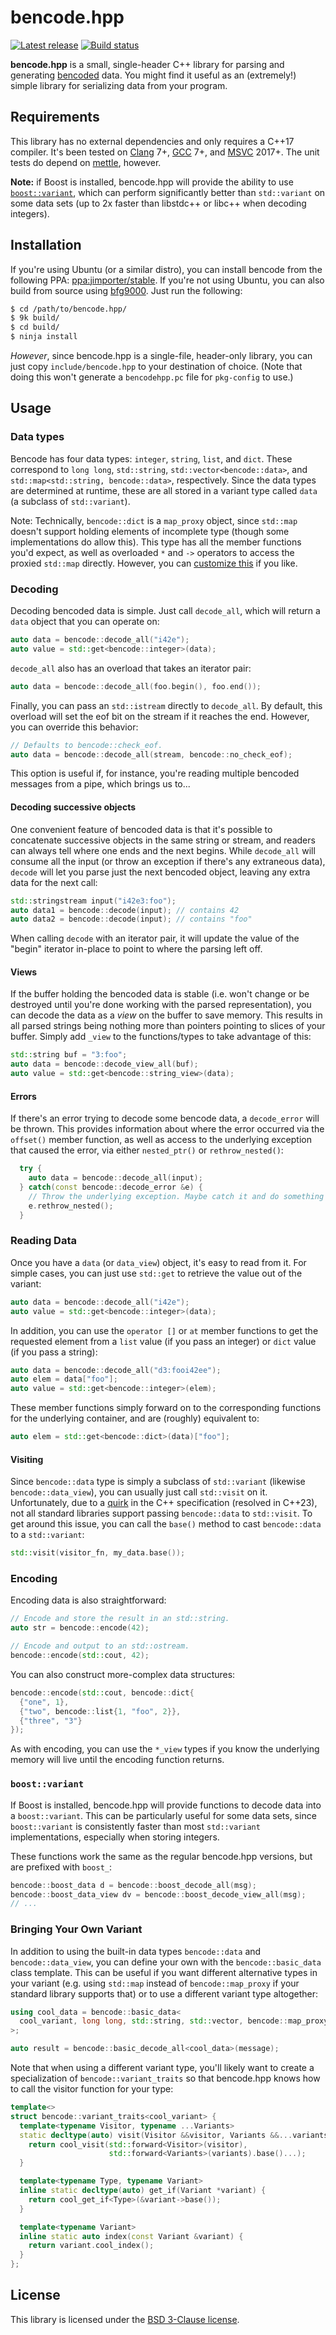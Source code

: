 # bencode.hpp

[![Latest release][release-image]][release-link]
[![Build status][ci-image]][ci-link]


**bencode.hpp** is a small, single-header C++ library for parsing and generating
[bencoded][wikipedia] data. You might find it useful as an (extremely!) simple
library for serializing data from your program.

## Requirements

This library has no external dependencies and only requires a C++17 compiler.
It's been tested on [Clang][clang] 7+, [GCC][gcc] 7+, and [MSVC][msvc] 2017+.
The unit tests do depend on [mettle][mettle], however.

**Note:** if Boost is installed, bencode.hpp will provide the ability to use
[`boost::variant`](#boostvariant), which can perform significantly better than
`std::variant` on some data sets (up to 2x faster than libstdc++ or libc++ when
decoding integers).

## Installation

If you're using Ubuntu (or a similar distro), you can install bencode from the
following PPA: [ppa:jimporter/stable][ppa]. If you're not using Ubuntu, you can
also build from source using [bfg9000][bfg9000]. Just run the following:

```sh
$ cd /path/to/bencode.hpp/
$ 9k build/
$ cd build/
$ ninja install
```

*However*, since bencode.hpp is a single-file, header-only library, you can just
copy `include/bencode.hpp` to your destination of choice. (Note that doing this
won't generate a `bencodehpp.pc` file for `pkg-config` to use.)

## Usage

### Data types

Bencode has four data types: `integer`, `string`, `list`, and `dict`. These
correspond to `long long`, `std::string`, `std::vector<bencode::data>`, and
`std::map<std::string, bencode::data>`, respectively. Since the data types are
determined at runtime, these are all stored in a variant type called `data` (a
subclass of `std::variant`).

Note: Technically, `bencode::dict` is a `map_proxy` object, since `std::map`
doesn't support holding elements of incomplete type (though some implementations
do allow this). This type has all the member functions you'd expect, as well as
overloaded `*` and `->` operators to access the proxied `std::map` directly.
However, you can [customize this](#bringing-your-own-variant) if you like.

### Decoding

Decoding bencoded data is simple. Just call `decode_all`, which will return a
`data` object that you can operate on:

```c++
auto data = bencode::decode_all("i42e");
auto value = std::get<bencode::integer>(data);
```

`decode_all` also has an overload that takes an iterator pair:

```c++
auto data = bencode::decode_all(foo.begin(), foo.end());
```

Finally, you can pass an `std::istream` directly to `decode_all`. By default,
this overload will set the eof bit on the stream if it reaches the end. However,
you can override this behavior:

```c++
// Defaults to bencode::check_eof.
auto data = bencode::decode_all(stream, bencode::no_check_eof);
```

This option is useful if, for instance, you're reading multiple bencoded
messages from a pipe, which brings us to...

#### Decoding successive objects

One convenient feature of bencoded data is that it's possible to concatenate
successive objects in the same string or stream, and readers can always tell
where one ends and the next begins. While `decode_all` will consume all the
input (or throw an exception if there's any extraneous data), `decode` will let
you parse just the next bencoded object, leaving any extra data for the next
call:

```c++
std::stringstream input("i42e3:foo");
auto data1 = bencode::decode(input); // contains 42
auto data2 = bencode::decode(input); // contains "foo"
```

When calling `decode` with an iterator pair, it will update the value of the
"begin" iterator in-place to point to where the parsing left off.

#### Views

If the buffer holding the bencoded data is stable (i.e. won't change or be
destroyed until you're done working with the parsed representation), you can
decode the data as a *view* on the buffer to save memory. This results in all
parsed strings being nothing more than pointers pointing to slices of your
buffer. Simply add `_view` to the functions/types to take advantage of this:

```c++
std::string buf = "3:foo";
auto data = bencode::decode_view_all(buf);
auto value = std::get<bencode::string_view>(data);
```

#### Errors

If there's an error trying to decode some bencode data, a `decode_error` will be
thrown. This provides information about where the error occurred via the
`offset()` member function, as well as access to the underlying exception that
caused the error, via either `nested_ptr()` or `rethrow_nested()`:

```c++
  try {
    auto data = bencode::decode_all(input);
  } catch(const bencode::decode_error &e) {
    // Throw the underlying exception. Maybe catch it and do something with it.
    e.rethrow_nested();
  }
```

### Reading Data

Once you have a `data` (or `data_view`) object, it's easy to read from it. For
simple cases, you can just use `std::get` to retrieve the value out of the
variant:

```c++
auto data = bencode::decode_all("i42e");
auto value = std::get<bencode::integer>(data);
```

In addition, you can use the `operator []` or `at` member functions to get the
requested element from a `list` value (if you pass an integer) or `dict` value
(if you pass a string):

```c++
auto data = bencode::decode_all("d3:fooi42ee");
auto elem = data["foo"];
auto value = std::get<bencode::integer>(elem);
```

These member functions simply forward on to the corresponding functions for the
underlying container, and are (roughly) equivalent to:

```c++
auto elem = std::get<bencode::dict>(data)["foo"];
```

#### Visiting

Since `bencode::data` type is simply a subclass of `std::variant` (likewise
`bencode::data_view`), you can usually just call `std::visit` on it.
Unfortunately, due to a [quirk][inheriting-variant] in the C++ specification
(resolved in C++23), not all standard libraries support passing `bencode::data`
to `std::visit`. To get around this issue, you can call the `base()` method to
cast `bencode::data` to a `std::variant`:

```c++
std::visit(visitor_fn, my_data.base());
```

### Encoding

Encoding data is also straightforward:

```c++
// Encode and store the result in an std::string.
auto str = bencode::encode(42);

// Encode and output to an std::ostream.
bencode::encode(std::cout, 42);
```

You can also construct more-complex data structures:

```c++
bencode::encode(std::cout, bencode::dict{
  {"one", 1},
  {"two", bencode::list{1, "foo", 2}},
  {"three", "3"}
});
```

As with encoding, you can use the `*_view` types if you know the underlying
memory will live until the encoding function returns.

### `boost::variant`

If Boost is installed, bencode.hpp will provide functions to decode data into a
`boost::variant`. This can be particularly useful for some data sets, since
`boost::variant` is consistently faster than most `std::variant`
implementations, especially when storing integers.

These functions work the same as the regular bencode.hpp versions, but are
prefixed with `boost_`:

```c++
bencode::boost_data d = bencode::boost_decode_all(msg);
bencode::boost_data_view dv = bencode::boost_decode_view_all(msg);
// ...
```

### Bringing Your Own Variant

In addition to using the built-in data types `bencode::data` and
`bencode::data_view`, you can define your own with the `bencode::basic_data`
class template. This can be useful if you want different alternative types in
your variant (e.g. using `std::map` instead of `bencode::map_proxy` if your
standard library supports that) or to use a different variant type altogether:

```c++
using cool_data = bencode::basic_data<
  cool_variant, long long, std::string, std::vector, bencode::map_proxy
>;

auto result = bencode::basic_decode_all<cool_data>(message);
```

Note that when using a different variant type, you'll likely want to create a
specialization of `bencode::variant_traits` so that bencode.hpp knows how to
call the visitor function for your type:

```c++
template<>
struct bencode::variant_traits<cool_variant> {
  template<typename Visitor, typename ...Variants>
  static decltype(auto) visit(Visitor &&visitor, Variants &&...variants) {
    return cool_visit(std::forward<Visitor>(visitor),
                      std::forward<Variants>(variants).base()...);
  }

  template<typename Type, typename Variant>
  inline static decltype(auto) get_if(Variant *variant) {
    return cool_get_if<Type>(&variant->base());
  }

  template<typename Variant>
  inline static auto index(const Variant &variant) {
    return variant.cool_index();
  }
};
```

## License

This library is licensed under the [BSD 3-Clause license](LICENSE).

[release-image]: https://img.shields.io/github/release/jimporter/bencode.hpp.svg
[release-link]: https://github.com/jimporter/bencode.hpp/releases/latest
[ci-image]: https://github.com/jimporter/bencode.hpp/actions/workflows/build.yml/badge.svg
[ci-link]: https://github.com/jimporter/bencode.hpp/actions/workflows/build.yml?query=branch%3Amaster
[wikipedia]: https://en.wikipedia.org/wiki/Bencode
[clang]: http://clang.llvm.org/
[gcc]: https://gcc.gnu.org/
[msvc]: https://www.visualstudio.com/
[mettle]: https://jimporter.github.io/mettle/
[ppa]: https://launchpad.net/~jimporter/+archive/ubuntu/stable
[bfg9000]: https://jimporter.github.io/bfg9000/
[inheriting-variant]: https://wg21.link/p2162

